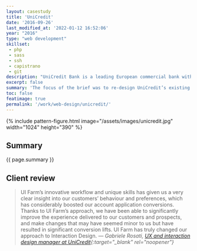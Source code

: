 ```yaml
---
layout: casestudy
title: 'UniCredit'
date: '2016-09-26'
last_modified_at: '2022-01-12 16:52:06'
year: "2016"
type: "web development"
skillset: 
 - php
 - sass
 - ssh
 - capistrano
 - git
description: "UniCredit Bank is a leading European commercial bank with an international network spanning 50 markets.."
excerpt: false
summary: 'The focus of the brief was to re-design UniCredit’s existing online acquisition landing pages for new customer acquisitions. We designed and developed a fully responsive site with <strong>custom experiences for smartphone, tablet and desktop</strong> to replace the existing desktop-only landing pages. Here is a brilliant <a href="https://silviamaggidesign.com/portfolio/acquisition-landing-pages-and-forms/">case study on the UX/design side</a> of the same project.'
toc: false
featimage: true
permalink: '/work/web-design/unicredit/'
---
```

{% include pattern-figure.html image="/assets/images/unicredit.jpg" width="1024" height="390" %}

<h2 class="text-center text-uppercase">Summary</h2>

<p class="lead">{{ page.summary }}</p>

<h2 class="text-center text-uppercase">Client review</h2>

> UI Farm’s innovative workflow and unique skills has given us a very clear insight into our customers’ behaviour and preferences, which has considerably boosted our account application conversions. Thanks to UI Farm’s approach, we have been able to significantly improve the experience delivered to our customers and prospects, and make changes that may have seemed minor to us but have resulted in significant conversion lifts. UI Farm has truly changed our approach to Interaction Design.
> <cite>— Gabriele Rosati, [UX and interaction design manager at UniCredit](https://www.linkedin.com/in/rosati/){:target="_blank" rel="noopener"}</cite>